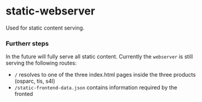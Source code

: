 # static-webserver

Used for static content serving.

### Furtherr steps

In the future will fully serve all static content. Currently the `webserver` is still serving the following routes:

- `/` resolves to one of the three index.html pages inside the three products (osparc, tis, s4l)
- `/static-frontend-data.json` contains information required by the fronted
